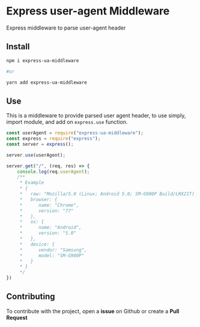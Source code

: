 # Express user-agent Middleware

Express middleware to parse user-agent header

## Install

```sh
npm i express-ua-middleware

#or

yarn add express-ua-middleware
```

## Use

This is a middleware to provide parsed user agent header, to use simply, import module, and add on `express.use` function.

```js
const userAgent = require("express-ua-middleware");
const express = require("express");
const server = express();

server.use(userAgent);

server.get("/", (req, res) => {
	console.log(req.userAgent);
	/**
	 * Example
	 * {
	 *	 raw: "Mozilla/5.0 (Linux; Android 5.0; SM-G900P Build/LRX21T) AppleWebKit/537.36 (KHTML, like Gecko) Chrome/77.0.3865.120 Mobile Safari/537.36",
	 *	 browser: {
	 *	 	name: "Chrome",
	 *	 	version: "77"
	 *	 },
	 *	 os: {
	 *	 	name: "Android",
	 *	 	version: "5.0"
	 *	 },
	 *	 device: {
	 *	 	vendor: "Samsung",
	 *	 	model: "SM-G900P"
	 *	 }
	 * }
	 */
})

```

## Contributing

To contribute with the project, open a **issue** on Github or create a **Pull Request**
